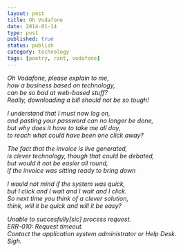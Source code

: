 ```yaml
--- 
layout: post 
title: Oh Vodafone
date: 2014-01-14
type: post 
published: true 
status: publish
category: technology
tags: [poetry, rant, vodafone]
---
```


*Oh Vodafone, please explain to me,*  
*how a business based on technology,*  
*can be so bad at web-based stuff?*  
*Really, downloading a bill should not be so tough!*  

<!--more-->

*I understand that I must now log on,*  
*and pasting your password can no longer be done,*  
*but why does it have to take me all day,*  
*to reach what could have been one click away?*  


*The fact that the invoice is live generated,*  
*is clever technology, though that could be debated,*  
*but would it not be easier all round,*  
*if the invoice was sitting ready to bring down*  


*I would not mind if the system was quick,*  
*but I click and I wait and I wait and I click.*  
*So next time you think of a clever solution,*  
*think, will it be quick and will it be easy?*  



*Unable to succesfully[sic] process request.*  
*ERR-010: Request timeout.*  
*Contact the application system administrator or Help Desk.*  
*Sigh.*  

